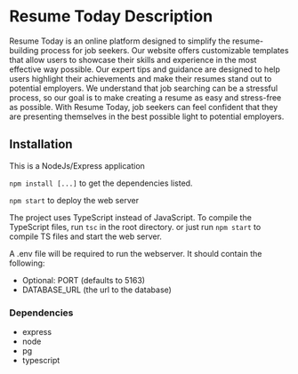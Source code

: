 # Resume Today Description

Resume Today is an online platform designed to simplify the resume-building process for job seekers. Our website offers customizable templates that allow users to showcase their skills and experience in the most effective way possible. Our expert tips and guidance are designed to help users highlight their achievements and make their resumes stand out to potential employers. We understand that job searching can be a stressful process, so our goal is to make creating a resume as easy and stress-free as possible. With Resume Today, job seekers can feel confident that they are presenting themselves in the best possible light to potential employers.

## Installation
This is a NodeJs/Express application

`npm install [...]` to get the dependencies listed.

`npm start` to deploy the web server

The project uses TypeScript instead of JavaScript. To compile the TypeScript files, run `tsc` in the root directory. or 
just run `npm start` to compile TS files and start the web server.

A .env file will be required to run the webserver. It should contain the following:
- Optional: PORT (defaults to 5163)
- DATABASE_URL (the url to the database)

### Dependencies
- express
- node
- pg
- typescript
